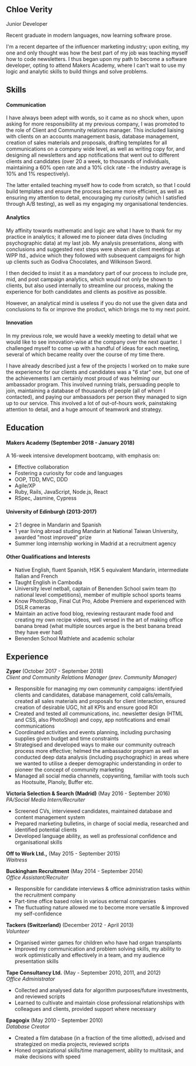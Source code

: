 ## Chloe Verity

Junior Developer

Recent graduate in modern languages, now learning software prose.

I'm a recent departee of the influencer marketing industry; upon exiting, my one and only thought was how the best part of my job was teaching myself how to code newsletters. I thus began upon my path to become a software developer, opting to attend Makers Academy, where I can't wait to use my logic and analytic skills to build things and solve problems.

## Skills

#### Communication

I have always been adept with words, so it came as no shock when, upon asking for more responsibility at my previous company, I was promoted to the role of Client and Community relations manager. This included liaising with clients on an accounts management basis, database management, creation of sales materials and proposals, drafting templates for all communications on a company wide level, as well as writing copy for, and designing all newsletters and app notifications that went out to different clients and candidates (over 20 a week, to thousands of individuals, maintaining a 60% open rate and a 10% click rate - the industry average is 10% and 1% respectively).

The latter entailed teaching myself how to code from scratch, so that I could build templates and ensure the process became more efficient, as well as ensuring my attention to detail, encouraging my curiosity (which I satisfied through A/B testing), as well as my engaging my organisational tendencies.

#### Analytics

My affinity towards mathematic and logic are what I have to thank for my practice in analytics; it allowed me to pioneer data dives (including psychographic data) at my last job. My analysis presentations, along with conclusions and suggested next steps were shown at client meetings at WPP ltd., advice which they followed with subsequent campaigns for high up clients such as Godiva Chocolates, and Wilkinson Sword.

I then decided to insist it as a mandatory part of our process to include pre, mid, and post campaign analytics, which would not only be shown to clients, but also used internally to streamline our process, making the experience for both candidates and clients as positive as possible.

However, an analytical mind is useless if you do not use the given data and conclusions to fix or improve the product, which brings me to my next point.

#### Innovation

In my previous role, we would have a weekly meeting to detail what we would like to see innovation-wise at the company over the next quarter. I challenged myself to come up with a handful of ideas for each meeting, several of which became reality over the course of my time there.

I have already described just a few of the projects I worked on to make sure the experience for our clients and candidates was a "6 star" one, but one of the achievements I am certainly most proud of was helming our ambassador program. This involved running trials, persuading people to join, maintaining a database of thousands of people (all of whom I contacted), and paying our ambassadors per person they managed to sign up to our service. This involved a lot of out-of-hours work, painstaking attention to detail, and a huge amount of teamwork and strategy.  

## Education

#### Makers Academy (September 2018 - January 2018)

A 16-week intensive development bootcamp, with emphasis on:

- Effective collaboration
- Fostering a curiosity for code and languages
- OOP, TDD, MVC, DDD
- Agile/XP
- Ruby, Rails, JavaScript, Node.js, React
- RSpec, Jasmine, Cypress

#### University of Edinburgh (2013-2017)

- 2:1 degree in Mandarin and Spanish 
- 1 year living abroad studing Mandarin at National Taiwan University, awarded "most improved" prize
- Summer long internship working in Madrid at a recruitment agency

#### Other Qualifications and Interests

- Native English, fluent Spanish, HSK 5 equivalent Mandarin, intermediate Italian and French
- Taught English in Cambodia
- University level netball, captain of Benenden School swim team (to national level competitions), member of multiple school sports teams
- Know PhotoShop, Final Cut Pro, Adobe Premiere and experienced with DSLR cameras
- Maintain an active food blog, reviewing restaurant made food and creating my own recipe videos, well versed in the art of making office banana bread (what multiple sources argue is the best banana bread they have ever had)
- Benenden School Mathlete and academic scholar


## Experience

**Zyper** (October 2017 - September 2018)    
*Client and Community Relations Manager (prev. Community Manager)*  
-	Responsible for managing my own community campaigns: identifyied clients and candidates, database management, cold calls/emails, created all sales materials and proposals for client interaction, ensured creation of desirable UGC, hit all KPIs and ensure good ROI
-	Created and tested all communications, inc. newsletter design (HTML and CSS, also PhotoShop) and copy, app notifications and email communications
-	Coordinated activities and events planning, including purchasing supplies given budget and time constraints
-	Strategised and developed ways to make our community outreach process more effective; helmed the ambassador program as well as conducted deep data analysis (including psychographic) in areas where we wanted to utilise a deeper demographic understanding in order to pioneer the concept of community marketing
-	Managed all social media channels, copywriting, familiar with tools such as Hootsuite, Planoly, Buffer etc.

**Victoria Selection & Search (Madrid)** (May 2016 - September 2016)   
*PA/Social Media Intern/Recruiter*  
-	Screened CVs, interviewed candidates, maintained database and content management system  
-	Prepared marketing bulletins, in charge of social media, researched and identified potential clients
-	Developed language ability, as well as professional confidence and organisational skills

**Off to Work Ltd.,** (May 2015 - September 2015)  
*Waitress*

**Buckingham Recruitment** (May 2014 - September 2014)   
*Office Assistant/Recruiter*  
-	Responsible for candidate interviews & office administration tasks within the recruitment company
-	Part-time office based roles in various external companies
-	The fluctuating nature allowed me to become more versatile & improved my self-confidence

**Tackers (Switzerland)** (December 2012 - April 2013)   
*Volunteer*  
-	Organised winter games for children who have had organ transplants
-	Improved my communication and problem solving skills, my ability to work optimistically and effectively in a team, and my audience presentation skills

**Tape Consultancy Ltd.** (May - September 2010, 2011, and 2012)   
*Office Administrator*  
-	Collected and analysed data for algorithm purposes/future investments, and reviewed scripts
-	Learned to cultivate and maintain close professional relationships with colleagues and clients, provided support where necessary

**Epagogix** (May 2010 - September 2010)   
*Database Creator* 
-	Created a film database (in a fraction of the time allotted), advised and strategized on media projects, reviewed scripts
-	Honed organizational skills/time management, ability to multitask, and make decisions with speed
